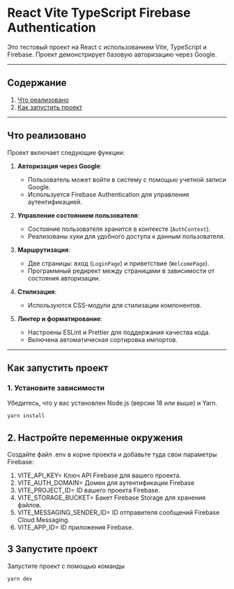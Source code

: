 # React Vite TypeScript Firebase Authentication

Это тестовый проект на React с использованием Vite, TypeScript и Firebase. Проект демонстрирует базовую авторизацию через Google.

---

## Содержание

1. [Что реализовано](#что-реализовано)
2. [Как запустить проект](#как-запустить-проект)


---

## Что реализовано

Проект включает следующие функции:

1. **Авторизация через Google**:
    - Пользователь может войти в систему с помощью учетной записи Google.
    - Используется Firebase Authentication для управления аутентификацией.

2. **Управление состоянием пользователя**:
    - Состояние пользователя хранится в контексте (`AuthContext`).
    - Реализованы хуки для удобного доступа к данным пользователя.

3. **Маршрутизация**:
    - Две страницы: вход (`LoginPage`) и приветствие (`WelcomePage`).
    - Программный редирект между страницами в зависимости от состояния авторизации.

4. **Стилизация**:
    - Используются CSS-модули для стилизации компонентов.

5. **Линтер и форматирование**:
    - Настроены ESLint и Prettier для поддержания качества кода.
    - Включена автоматическая сортировка импортов.

---

## Как запустить проект

### 1. Установите зависимости

Убедитесь, что у вас установлен Node.js (версии 18 или выше) и Yarn.

```bash
yarn install
```

## 2. Настройте переменные окружения

Создайте файл .env в корне проекта и добавьте туда свои параметры Firebase:

1. VITE_API_KEY= Ключ API Firebase для вашего проекта.
2. VITE_AUTH_DOMAIN= Домен для аутентификации Firebase 
3. VITE_PROJECT_ID= ID вашего проекта Firebase.
4. VITE_STORAGE_BUCKET= Бакет Firebase Storage для хранения файлов.
5. VITE_MESSAGING_SENDER_ID= ID отправителя сообщений Firebase Cloud Messaging.
6. VITE_APP_ID= ID приложения Firebase.

## 3 Запустите проект

Запустите проект с помощью команды

```bash
yarn dev
```